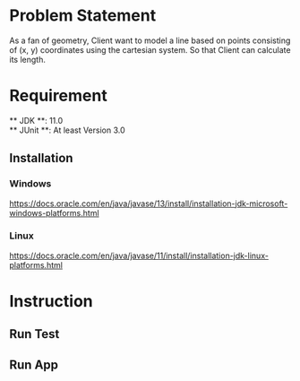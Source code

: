 # Problem Statement
As a fan of geometry, Client want to model a line based on points consisting of (x, y) coordinates using the cartesian system. So that Client can calculate its length.

# Requirement
** JDK **: 11.0  
** JUnit **: At least Version 3.0

## Installation
### Windows
https://docs.oracle.com/en/java/javase/13/install/installation-jdk-microsoft-windows-platforms.html

### Linux
https://docs.oracle.com/en/java/javase/11/install/installation-jdk-linux-platforms.html

# Instruction
## Run Test


## Run App
```bash

```